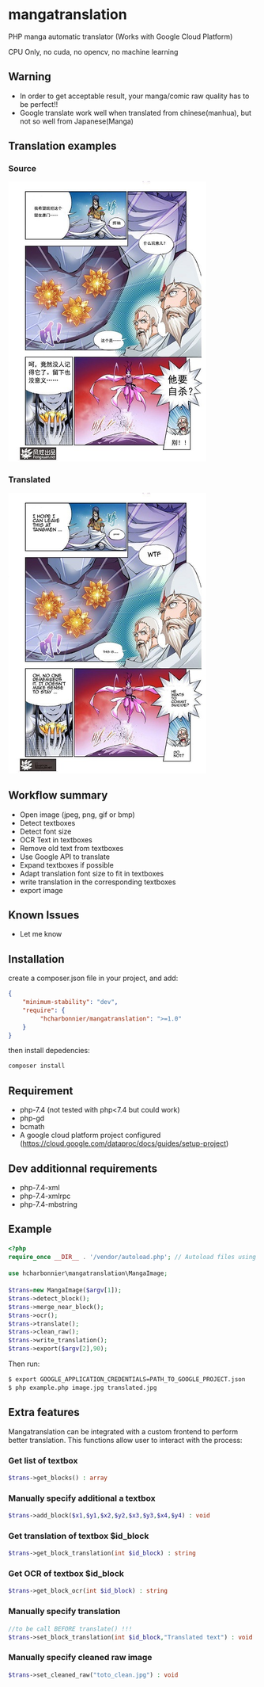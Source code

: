 # mangatranslation
PHP manga automatic translator (Works with Google Cloud Platform)

CPU Only, no cuda, no opencv, no machine learning

## Warning
* In order to get acceptable result, your manga/comic raw quality has to be perfect!! 
* Google translate work well when translated from chinese(manhua), but not so well from Japanese(Manga)

## Translation examples

### Source
![Source](images/0004.jpg "Source")

### Translated
![Translated](images/0004-translated.jpg "Translated")

## Workflow summary
* Open image (jpeg, png, gif or bmp)
* Detect textboxes
* Detect font size
* OCR Text in textboxes
* Remove old text from textboxes
* Use Google API to translate
* Expand textboxes if possible
* Adapt translation font size to fit in textboxes
* write translation in the corresponding textboxes
* export image

## Known Issues
* Let me know

## Installation

create a composer.json file in your project, and add:

```json
{
    "minimum-stability": "dev",
    "require": {
         "hcharbonnier/mangatranslation": ">=1.0"
    }
}
```

then install depedencies:
```sh
composer install
```
## Requirement
* php-7.4 (not tested with php<7.4 but could work)
* php-gd
* bcmath
* A google cloud platform project configured
 (https://cloud.google.com/dataproc/docs/guides/setup-project)

## Dev additionnal requirements

* php-7.4-xml
* php-7.4-xmlrpc
* php-7.4-mbstring

## Example
```php
<?php
require_once __DIR__ . '/vendor/autoload.php'; // Autoload files using Composer autoload

use hcharbonnier\mangatranslation\MangaImage;

$trans=new MangaImage($argv[1]);
$trans->detect_block();
$trans->merge_near_block();
$trans->ocr();
$trans->translate();
$trans->clean_raw();
$trans->write_translation();
$trans->export($argv[2],90);

```
Then run:
```sh
$ export GOOGLE_APPLICATION_CREDENTIALS=PATH_TO_GOOGLE_PROJECT.json
$ php example.php image.jpg translated.jpg
```

## Extra features
Mangatranslation can be integrated with a custom frontend to perform better translation.
This functions allow user to interact with the process:

### Get list of textbox
```php
$trans->get_blocks() : array
```
### Manually specify additional a textbox
```php
$trans->add_block($x1,$y1,$x2,$y2,$x3,$y3,$x4,$y4) : void
```
### Get translation of textbox $id_block
```php
$trans->get_block_translation(int $id_block) : string
```
### Get OCR of textbox $id_block
```php
$trans->get_block_ocr(int $id_block) : string
```
### Manually specify translation
```php
//to be call BEFORE translate() !!!
$trans->set_block_translation(int $id_block,"Translated text") : void
```
### Manually specify cleaned raw image
```php
$trans->set_cleaned_raw("toto_clean.jpg") : void

```